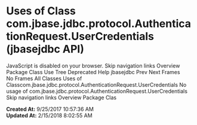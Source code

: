 # Uses of Class com.jbase.jdbc.protocol.AuthenticationRequest.UserCredentials (jbasejdbc   API)

JavaScript is disabled on your browser. Skip navigation links Overview Package Class Use Tree Deprecated Help jbasejdbc Prev Next Frames No Frames All Classes Uses of Classcom.jbase.jdbc.protocol.AuthenticationRequest.UserCredentials No usage of com.jbase.jdbc.protocol.AuthenticationRequest.UserCredentials Skip navigation links Overview Package Clas  

**Created At:** 9/25/2017 10:57:36 AM  
**Updated At:** 2/15/2018 8:02:55 AM  

